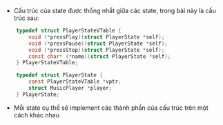 - Cấu trúc của state được thống nhất giữa các state, trong bài này là cấu trúc sau:

```C
    typedef struct PlayerStateVTable {
        void (*pressPlay)(struct PlayerState *self);
        void (*pressPause)(struct PlayerState *self);
        void (*pressStop)(struct PlayerState *self);
        const char* (*name)(struct PlayerState *self);
    } PlayerStateVTable;

    typedef struct PlayerState {
        const PlayerStateVTable *vptr;
        struct MusicPlayer *player;
    } PlayerState;
```

- Mỗi state cụ thể sẽ implement các thành phần của cấu trúc trên một cách khác nhau
